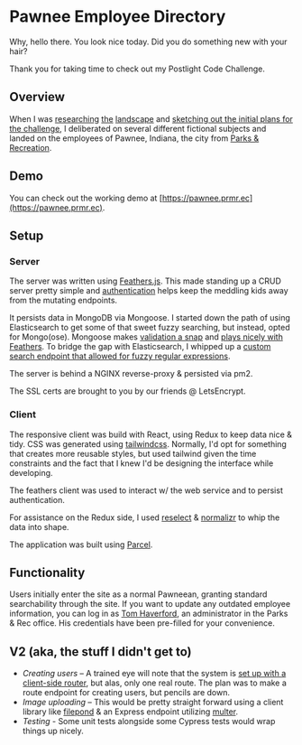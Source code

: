# Pawnee Employee Directory

Why, hello there.
You look nice today. Did you do something new with your hair?

Thank you for taking time to check out my Postlight Code Challenge.

## Overview

When I was [researching](https://github.com/natotthomer/postlightproject) [the](https://github.com/jjcav84/employee-challenge) [landscape](https://github.com/nkarnick/employee-directory) and [sketching out the initial plans for the challenge](sketch.jpg), I deliberated on several different fictional subjects and landed on the employees of Pawnee, Indiana, the city from [Parks & Recreation](https://www.nbc.com/parks-and-recreation).

## Demo

You can check out the working demo at [https://pawnee.prmr.ec](https://pawnee.prmr.ec).

## Setup

### Server

The server was written using [Feathers.js](https://feathersjs.com). This made standing up a CRUD server pretty simple and [authentication](https://docs.feathersjs.com/api/authentication/server.html) helps keep the meddling kids away from the mutating endpoints.

It persists data in MongoDB via Mongoose. I started down the path of using Elasticsearch to get some of that sweet fuzzy searching, but instead, opted for Mongo(ose). Mongoose makes [validation a snap](https://github.com/Meandmybadself/pawnee-employee-directory/blob/master/server/src/models/users.model.js) and [plays nicely with Feathers](https://github.com/feathersjs-ecosystem/feathers-mongoose). To bridge the gap with Elasticsearch, I whipped up a [custom search endpoint that allowed for fuzzy regular expressions](https://github.com/Meandmybadself/pawnee-employee-directory/blob/master/server/src/services/users/users.hooks.js#L8).

The server is behind a NGINX reverse-proxy & persisted via pm2.

The SSL certs are brought to you by our friends @ LetsEncrypt.

### Client

The responsive client was build with React, using Redux to keep data nice & tidy. CSS was generated using [tailwindcss](https://tailwindcss.com). Normally, I'd opt for something that creates more reusable styles, but used tailwind given the time constraints and the fact that I knew I'd be designing the interface while developing.

The feathers client was used to interact w/ the web service and to persist authentication.

For assistance on the Redux side, I used [reselect](https://www.npmjs.com/package/reselect) & [normalizr](https://github.com/paularmstrong/normalizr) to whip the data into shape.

The application was built using [Parcel](https://parceljs.org/).

## Functionality

Users initially enter the site as a normal Pawneean, granting standard searchability through the site. If you want to update any outdated employee information, you can log in as [Tom Haverford](https://en.wikipedia.org/wiki/Tom_Haverford), an administrator in the Parks & Rec office. His credentials have been pre-filled for your convenience.

## V2 (aka, the stuff I didn't get to)

- _Creating users_ – A trained eye will note that the system is [set up with a client-side router](https://github.com/Meandmybadself/pawnee-employee-directory/blob/master/client/src/routes/index.jsx), but alas, only one real route. The plan was to make a route endpoint for creating users, but pencils are down.
- _Image uploading_ – This would be pretty straight forward using a client library like [filepond](https://github.com/pqina/react-filepond) & an Express endpoint utilizing [multer](https://github.com/expressjs/multer).
- _Testing_ - Some unit tests alongside some Cypress tests would wrap things up nicely.
